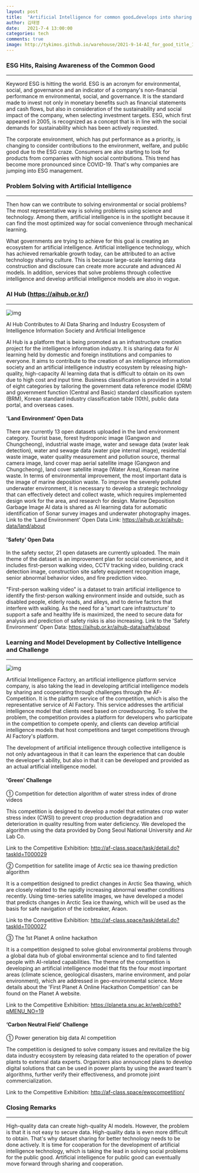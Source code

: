 ```yaml
---
layout: post
title:  "Artificial Intelligence for common good…develops into sharing and cooperation"
author: 김태영
date:   2021-7-4 13:00:00
categories: tech
comments: true
image: http://tykimos.github.io/warehouse/2021-9-14-AI_for_good_title_1.png
---
```

 
### ESG Hits, Raising Awareness of the Common Good
---

Keyword ESG is hitting the world. ESG is an acronym for environmental, social, and governance and an indicator of a company's non-financial performance m environmental, social, and governance. It is the standard made to invest not only in monetary benefits such as financial statements and cash flows, but also in consideration of the sustainability and social impact of the company, when selecting investment targets. ESG, which first appeared in 2005, is recognized as a concept that is in line with the social demands for sustainability which has been actively requested.

The corporate environment, which has put performance as a priority, is changing to consider contributions to the environment, welfare, and public good due to the ESG craze. Consumers are also starting to look for products from companies with high social contributions. This trend has become more pronounced since COVID-19. That's why companies are jumping into ESG management.
 
### Problem Solving with Artificial Intelligence
---

Then how can we contribute to solving environmental or social problems? The most representative way is solving problems using science and technology. Among them, artificial intelligence is in the spotlight because it can find the most optimized way for social convenience through mechanical learning.

What governments are trying to achieve for this goal is creating an ecosystem for artificial intelligence. Artificial intelligence technology, which has achieved remarkable growth today, can be attributed to an active technology sharing culture. This is because large-scale learning data construction and disclosure can create more accurate and advanced AI models. In addition, services that solve problems through collective intelligence and develop artificial intelligence models are also in vogue.

### AI Hub (https://aihub.or.kr/)
---

![img](http://tykimos.github.io/warehouse/2021-9-14-AI_for_good_title_1.png)

AI Hub Contributes to AI Data Sharing and Industry Ecosystem of Intelligence Information Society and Artificial Intelligence
 
AI Hub is a platform that is being promoted as an infrastructure creation project for the intelligence information industry. It is sharing data for AI learning held by domestic and foreign institutions and companies to everyone. It aims to contribute to the creation of an intelligence information society and an artificial intelligence industry ecosystem by releasing high-quality, high-capacity AI learning data that is difficult to obtain on its own due to high cost and input time. Business classification is provided in a total of eight categories by tailoring the government data reference model (DRM) and government function (Central and Basic) standard classification system (BRM), Korean standard industry classification table (10th), public data portal, and overseas cases.

#### 'Land Environment' Open Data

There are currently 13 open datasets uploaded in the land environment category. Tourist base, forest hydroponic image (Gangwon and Chungcheong), industrial waste image, water and sewage data (water leak detection), water and sewage data (water pipe internal image), residential waste image, water quality measurement and pollution source, thermal camera image, land cover map aerial satellite image (Gangwon and Chungcheong), land cover satellite image (Water Area), Korean marine waste.
In terms of environmental improvement, the most important data is the image of marine deposition waste. To improve the severely polluted underwater environment, it is necessary to develop a strategic technology that can effectively detect and collect waste, which requires implemented design work for the area, and research for design. Marine Deposition Garbage Image AI data is shared as AI learning data for automatic identification of Sonar survey images and underwater photography images.
Link to the 'Land Environment' Open Data Link: https://aihub.or.kr/aihub-data/land/about

#### 'Safety' Open Data

In the safety sector, 21 open datasets are currently uploaded. The main theme of the dataset is an improvement plan for social convenience, and it includes first-person walking video, CCTV tracking video, building crack detection image, construction site safety equipment recognition image, senior abnormal behavior video, and fire prediction video.
 
"First-person walking video" is a dataset to train artificial intelligence to identify the first-person walking environment inside and outside, such as disabled people, elderly roads, and alleys, and to derive factors that interfere with walking. As the need for a 'smart care infrastructure' to support a safe and healthy life is maximized, the need to secure data for analysis and prediction of safety risks is also increasing.
Link to the 'Safety Environment' Open Data: https://aihub.or.kr/aihub-data/safty/about
 
### Learning and Model Development by Collective Intelligence and Challenge
---
 
![img](http://tykimos.github.io/warehouse/2021-9-14-AI_for_good_title_1.png)

Artificial Intelligence Factory, an artificial intelligence platform service company, is also taking the lead in developing artificial intelligence models by sharing and cooperating through challenges through the AF-Competition. It is the platform service of the competition, which is also the representative service of AI Factory. This service addresses the artificial intelligence model that clients need based on crowdsourcing. To solve the problem, the competition provides a platform for developers who participate in the competition to compete openly, and clients can develop artificial intelligence models that host competitions and target competitions through AI Factory's platform.

The development of artificial intelligence through collective intelligence is not only advantageous in that it can learn the experience that can double the developer's ability, but also in that it can be developed and provided as an actual artificial intelligence model.
 
#### 'Green' Challenge

① Competition for detection algorithm of water stress index of drone videos

This competition is designed to develop a model that estimates crop water stress index (CWSI) to prevent crop production degradation and deterioration in quality resulting from water deficiency. We developed the algorithm using the data provided by Dong Seoul National University and Air Lab Co.

Link to the Competitive Exhibition: http://af-class.space/task/detail.do?taskId=T000029

② Competition for satellite image of Arctic sea ice thawing prediction algorithm

It is a competition designed to predict changes in Arctic Sea thawing, which are closely related to the rapidly increasing abnormal weather conditions recently. Using time-series satellite images, we have developed a model that predicts changes in Arctic Sea ice thawing, which will be used as the basis for safe navigation of the icebreaker, Araon.

Link to the Competitive Exhibition: http://af-class.space/task/detail.do?taskId=T000027

③ The 1st Planet A online hackathon

It is a competition designed to solve global environmental problems through a global data hub of global environmental science and to find talented people with AI-related capabilities. The theme of the competition is developing an artificial intelligence model that fits the four most important areas (climate science, geological disasters, marine environment, and polar environment), which are addressed in geo-environmental science. More details about the 'First Planet A Online Hackathon Competition' can be found on the Planet A website.

Link to the Competitive Exhibition: https://planeta.snu.ac.kr/web/cpthb?pMENU_NO=19
 
#### ‘Carbon Neutral Field’ Challenge

① Power generation big data AI competition

The competition is designed to solve company issues and revitalize the big data industry ecosystem by releasing data related to the operation of power plants to external data experts. Organizers also announced plans to develop digital solutions that can be used in power plants by using the award team's algorithms, further verify their effectiveness, and promote joint commercialization.

Link to the Competitive Exhibition: http://af-class.space/ewpcompetition/
 
### Closing Remarks
---

High-quality data can create high-quality AI models. However, the problem is that it is not easy to secure data. High-quality data is even more difficult to obtain. That's why dataset sharing for better technology needs to be done actively. It is time for cooperation for the development of artificial intelligence technology, which is taking the lead in solving social problems for the public good. Artificial intelligence for public good can eventually move forward through sharing and cooperation.